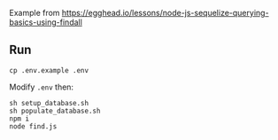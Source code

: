 Example from https://egghead.io/lessons/node-js-sequelize-querying-basics-using-findall

## Run

`cp .env.example .env`

Modify `.env` then:

```shell
sh setup_database.sh
sh populate_database.sh
npm i
node find.js
```
